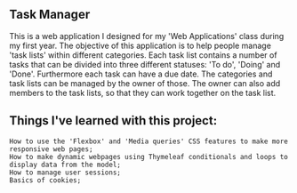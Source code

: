 ## Task Manager

This is a web application I designed for my 'Web Applications' class during my first year. The objective of this application is to help people manage 'task lists' within different categories. Each task list contains a number of tasks that can be divided into three different statuses: 'To do', 'Doing' and 'Done'. Furthermore each task can have a due date. The categories and task lists can be managed by the owner of those. The owner can also add members to the task lists, so that they can work together on the task list. 

## Things I've learned with this project:

	How to use the 'Flexbox' and 'Media queries' CSS features to make more responsive web pages;
	How to make dynamic webpages using Thymeleaf conditionals and loops to display data from the model;
	How to manage user sessions;
	Basics of cookies;

